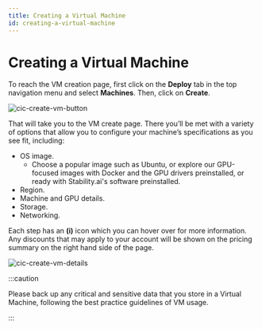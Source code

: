 ```yaml
---
title: Creating a Virtual Machine 
id: creating-a-virtual-machine
---
```


# Creating a Virtual Machine

To reach the VM creation page, first click on the **Deploy** tab in the top navigation menu and select **Machines**.
Then, click on **Create**.

![cic-create-vm-button](@site/static/img/cic-create-vm-button.png)


That will take you to the VM create page.
There you’ll be met with a variety of options that allow you to configure your machine’s specifications as you see fit, including:
- OS image.
    - Choose a popular image such as Ubuntu, or explore our GPU-focused images with Docker and the GPU drivers preinstalled, or ready with Stability.ai's software preinstalled.
- Region.
- Machine and GPU details.
- Storage.
- Networking.

Each step has an **(i)** icon which you can hover over for more information. 
Any discounts that may apply to your account will be shown on the pricing summary on the right hand side of the page.

![cic-create-vm-details](@site/static/img/cic-create-vm-details.png)

:::caution

Please back up any critical and sensitive data that you store in a Virtual Machine, following the best practice guidelines of VM usage.

:::